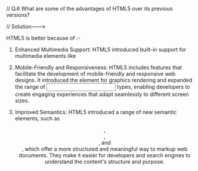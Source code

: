 // Q.6 What are some of the advantages of HTML5 over its previous versions?

// Solution--->

HTML5 is better because of :-

1. Enhanced Multimedia Support: HTML5 introduced built-in support for multimedia elements like <audio> and <video>. This streamlines the integration of multimedia content into web pages, resulting in better performance, broader compatibility across browsers and devices, and an overall improved user experience.

2. Mobile-Friendly and Responsiveness: HTML5 includes features that facilitate the development of mobile-friendly and responsive web designs. It introduced the <canvas> element for graphics rendering and expanded the range of <input> types, enabling developers to create engaging experiences that adapt seamlessly to different screen sizes.

3. Improved Semantics: HTML5 introduced a range of new semantic elements, such as <header>, <footer>, <nav>, and <article>, which offer a more structured and meaningful way to markup web documents. They make it easier for developers and search engines to understand the content's structure and purpose.

